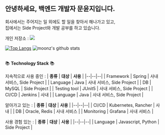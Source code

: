 <!--![header](https://capsule-render.vercel.app/api?type=waving&color=auto&height=250&section=header&text=moonz&fontSize=90&fontAlign=70&animation=fadeIn&fontAlignY=37&desc=welcome%20to%20my%20world!&descAlignY=51&descAlign=75)-->

## 안녕하세요, 백엔드 개발자 문윤지입니다.
회사에서는 주어지는 일 외에도 할 일을 찾아서 해나가고 있고,<br>
집에서는 Side Project와 개발 공부를 하고 있습니다.

개인 저장소 : <a href="https://thisisprogrammingworld.tistory.com/"><img src="http://img.shields.io/badge/Tistory-FFD400?style=flat-square&logo=TV%20Time&logoColor=white"/></a>

[![Top Langs](https://github-readme-stats.vercel.app/api/top-langs/?username=BananMoon&hide=Jupyter%20Notebook&layout=compact)](https://github.com/anuraghazra/github-readme-stats)
![moonz's github stats](https://github-readme-stats.vercel.app/api?username=BananMoon&show_icons=true&hide_border=true)
<br><br>


📚 <b>Technology Stack</b> 📚
<br><br>
지속적으로 사용 중인 :
| **종류** | **대상** | **사용** |
|--|--|--|
| Framework | Spring | 사내 서비스, Side Project |
| Language  | Java  |  사내 서비스, Side Project |
| DB  | MySQL  | Side Project |
| Testing tool  | JUnit5  |  사내 서비스, Side Project |
| CI/CD  | Jenkins  |  사내 |
| Language  | Java  |  사내 서비스, Side Project |

알아가고 있는 :
| **종류** | **대상** | **사용** |
|--|--|--|
| CI/CD | Kubernetes, Rancher  | 사내 |
| DB  | Oracle, Redis  |  사내 서비스 |
| Monitoring  | Grafana  |  사내 서비스 |

사용 경험 있는 :
| **종류** | **대상** | **사용** |
|--|--|--|
| Language | Javascript, Python  | Side Project |


<!--<h3 align="center">•••</h3>

😄 안녕하세요, 꾸준히 성장 중인 백엔드 개발자 문윤지입니다. 😄<br>
🌱 포기는 배추 셀 때만 외치는 스타일입니다. 🌱<br>
🤔 '무엇을?' 보다는 '왜?'의 사고로 바라보려 노력합니다. 🤔<br>

🌱 I'm currently doing Algorighthm Problem Solving, job search, study of Framework core and Java 🌱<br>
저는 현재 알고리즘 풀이, 직업 탐색, 자바와 프레임워크의 core 공부를 진행 중입니다.<br>
🤔 I’m interested in.. ✍️ writing beautiful code 🤔<br>
저는 깨끗하고 유지보수 좋은 코드를 작성하는 것에 관심이 많아요.<br>
📫 How to reach me? 👉 <i>younji1115@gmail.com</i> 👈<br>
**BananMoon/BananMoon** is a ✨ _special_ ✨ repository because its `README.md` (this file) appears on your GitHub profile.

Here are some ideas to get you started:

- 🔭 I’m currently working on ...
- 🌱 I’m currently learning ...
- 👯 I’m looking to collaborate on ...
- 🤔 I’m looking for help with ... writing beautiful code✍️
- 💬 Ask me about ...
- 📫 How to reach me: younji1115@gmail.com
- 😄 Pronouns: ...
- ⚡ Fun fact: ...
-->
